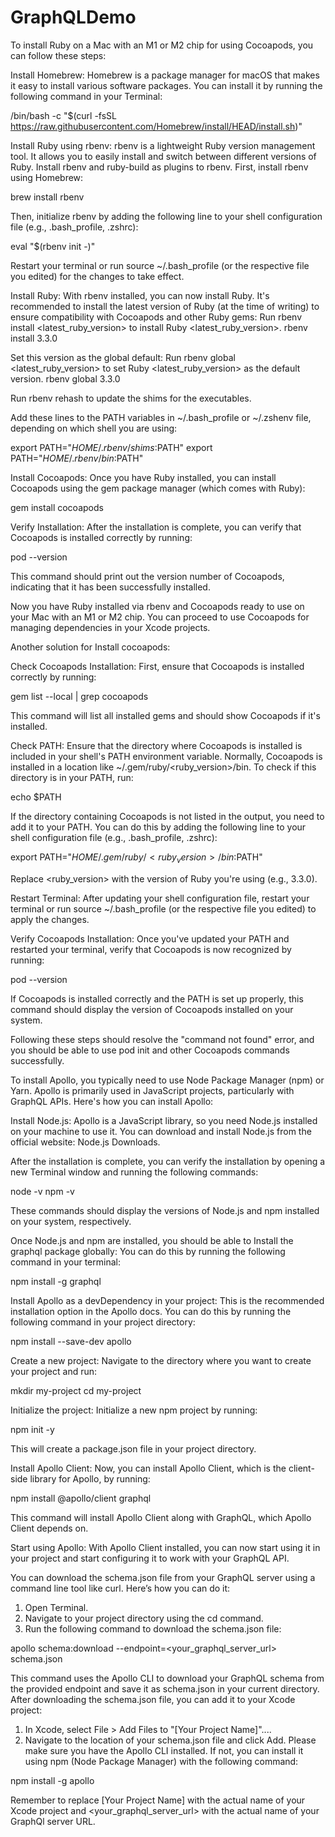 # GraphQLDemo

To install Ruby on a Mac with an M1 or M2 chip for using Cocoapods, you can follow these steps:

Install Homebrew: Homebrew is a package manager for macOS that makes it easy to install various software packages. You can install it by running the following command in your Terminal:

/bin/bash -c "$(curl -fsSL https://raw.githubusercontent.com/Homebrew/install/HEAD/install.sh)"

Install Ruby using rbenv: rbenv is a lightweight Ruby version management tool. It allows you to easily install and switch between different versions of Ruby. Install rbenv and ruby-build as plugins to rbenv. First, install rbenv using Homebrew:

brew install rbenv

Then, initialize rbenv by adding the following line to your shell configuration file (e.g., .bash_profile, .zshrc):

eval "$(rbenv init -)"

Restart your terminal or run source ~/.bash_profile (or the respective file you edited) for the changes to take effect.

Install Ruby: With rbenv installed, you can now install Ruby. It's recommended to install the latest version of Ruby (at the time of writing) to ensure compatibility with Cocoapods and other Ruby gems:
Run rbenv install <latest_ruby_version> to install Ruby <latest_ruby_version>.
rbenv install 3.3.0

Set this version as the global default:
Run rbenv global <latest_ruby_version> to set Ruby <latest_ruby_version> as the default version.
rbenv global 3.3.0

Run rbenv rehash to update the shims for the executables.

Add these lines to the PATH variables in ~/.bash_profile or ~/.zshenv file, depending on
which shell you are using:

export PATH="$HOME/.rbenv/shims:$PATH"
export PATH="$HOME/.rbenv/bin:$PATH"

Install Cocoapods: Once you have Ruby installed, you can install Cocoapods using the gem package manager (which comes with Ruby):

gem install cocoapods

Verify Installation: After the installation is complete, you can verify that Cocoapods is installed correctly by running:

pod --version

This command should print out the version number of Cocoapods, indicating that it has been successfully installed.

Now you have Ruby installed via rbenv and Cocoapods ready to use on your Mac with an M1 or M2 chip. You can proceed to use Cocoapods for managing dependencies in your Xcode projects.

Another solution for Install cocoapods:

Check Cocoapods Installation: First, ensure that Cocoapods is installed correctly by running:

gem list --local | grep cocoapods

This command will list all installed gems and should show Cocoapods if it's installed.

Check PATH: Ensure that the directory where Cocoapods is installed is included in your shell's PATH environment variable. Normally, Cocoapods is installed in a location like ~/.gem/ruby/<ruby_version>/bin. To check if this directory is in your PATH, run:

echo $PATH

If the directory containing Cocoapods is not listed in the output, you need to add it to your PATH. You can do this by adding the following line to your shell configuration file (e.g., .bash_profile, .zshrc):

export PATH="$HOME/.gem/ruby/<ruby_version>/bin:$PATH"

Replace <ruby_version> with the version of Ruby you're using (e.g., 3.3.0).

Restart Terminal: After updating your shell configuration file, restart your terminal or run source ~/.bash_profile (or the respective file you edited) to apply the changes.

Verify Cocoapods Installation: Once you've updated your PATH and restarted your terminal, verify that Cocoapods is now recognized by running:

pod --version

If Cocoapods is installed correctly and the PATH is set up properly, this command should display the version of Cocoapods installed on your system.

Following these steps should resolve the "command not found" error, and you should be able to use pod init and other Cocoapods commands successfully.

To install Apollo, you typically need to use Node Package Manager (npm) or Yarn. Apollo is primarily used in JavaScript projects, particularly with GraphQL APIs. Here's how you can install Apollo:

Install Node.js: Apollo is a JavaScript library, so you need Node.js installed on your machine to use it. You can download and install Node.js from the official website: Node.js Downloads.

After the installation is complete, you can verify the installation by opening a new Terminal window and
running the following commands:

node -v
npm -v

These commands should display the versions of Node.js and npm installed on your system, respectively.

Once Node.js and npm are installed, you should be able to Install the graphql package globally: You can do this by running the following command in your
terminal:

npm install -g graphql

Install Apollo as a devDependency in your project: This is the recommended installation option in the
Apollo docs. You can do this by running the following command in your project directory:

npm install --save-dev apollo

Create a new project: Navigate to the directory where you want to create your project and run:

mkdir my-project
cd my-project

Initialize the project: Initialize a new npm project by running:

npm init -y

This will create a package.json file in your project directory.

Install Apollo Client: Now, you can install Apollo Client, which is the client-side library for Apollo, by running:

npm install @apollo/client graphql

This command will install Apollo Client along with GraphQL, which Apollo Client depends on.

Start using Apollo: With Apollo Client installed, you can now start using it in your project and start configuring it to work with your GraphQL API.

You can download the schema.json file from your GraphQL server using a command line tool like curl.
Here’s how you can do it:
1. Open Terminal.
2. Navigate to your project directory using the cd command.
3. Run the following command to download the schema.json file:

apollo schema:download --endpoint=<your_graphql_server_url> schema.json

This command uses the Apollo CLI to download your GraphQL schema from the provided endpoint and save it
as schema.json in your current directory.
After downloading the schema.json file, you can add it to your Xcode project:
1. In Xcode, select File > Add Files to "[Your Project Name]"....
2. Navigate to the location of your schema.json file and click Add.
Please make sure you have the Apollo CLI installed. If not, you can install it using npm (Node Package Manager) with the following command:

npm install -g apollo

Remember to replace [Your Project Name] with the actual name of your Xcode project and <your_graphql_server_url> with the actual name of your GraphQl server URL.
